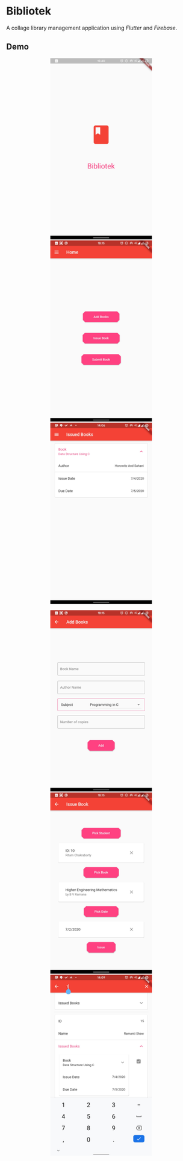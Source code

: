 # Bibliotek

A collage library management application using *Flutter* and *Firebase*.

## Demo
<p align="center">
    <img src="assets/pictures/splash screen.jpg" height="480" width="270" hspace="10">
    <img src="assets/pictures/admin home.jpg" height="480" width="270" hspace="10">
    <img src="assets/pictures/student home.jpg" height="480" width="270" hspace="10">
</p>

<p align="center">
    <img src="assets/pictures/add book.jpg" height="480" width="270" hspace="10">
    <img src="assets/pictures/issue book.jpg" height="480" width="270" hspace="10">
    <img src="assets/pictures/submit book.jpg" height="480" width="270" hspace="10">
</p>